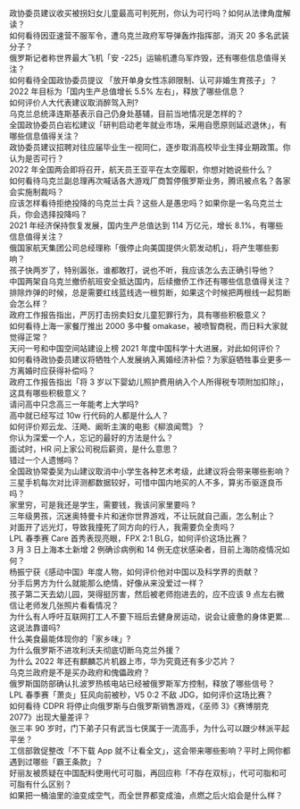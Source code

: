 政协委员建议收买被拐妇女儿童最高可判死刑，你认为可行吗？如何从法律角度解读？  
如何看待因亚速营不服军令，遭乌克兰政府军导弹轰炸指挥部，消灭 20 多名武装分子？  
俄罗斯记者称世界最大飞机「安 -225」运输机遭乌军炸毁，还有哪些信息值得关注？  
如何看待全国政协委员提议 「放开单身女性冻卵限制、认可非婚生育孩子」？  
2022 年目标为「国内生产总值增长 5.5% 左右」，释放了哪些信息？  
如何评价人大代表建议取消醉驾入刑?  
乌克兰总统泽连斯基表示自己仍身处基辅，目前当地情况是怎样的？  
全国政协委员白岩松建议「研判启动老年就业市场，采用自愿原则延迟退休」，有哪些信息值得关注？  
政协委员建议招聘对往应届毕业生一视同仁，逐步取消高校毕业生择业期政策。你认为是否可行？  
2022 年全国两会即将召开，航天员王亚平在太空履职，你想对她说些什么？  
如何看待乌克兰副总理再次喊话各大游戏厂商暂停俄罗斯业务，腾讯被点名？各家会实施制裁吗？  
应该怎样看待拒绝投降的乌克兰士兵？这些人是愚忠吗？如果你是一名乌克兰士兵，你会选择投降吗？  
2021 年经济保持恢复发展，国内生产总值达到 114 万亿元，增长 8.1%，有哪些信息值得关注？  
俄国家航天集团公司总经理称「俄停止向美国提供火箭发动机」，将产生哪些影响？  
孩子快两岁了，特别嚣张，谁都敢打，说也不听，我应该怎么去正确引导他？  
中国两架自乌克兰撤侨航班安全抵达国内，后续撤侨工作还有哪些信息值得关注？  
排除炸弹的时候，总是需要红线蓝线选一根剪断，如果这个时候把两根线一起剪断会怎么样？  
政府工作报告指出，严厉打击拐卖妇女儿童犯罪行为，具有哪些积极意义？  
如何看待上海一家餐厅推出 2000 多中餐 omakase，被喷智商税，而日料大家就觉得正常？  
天问一号和中国空间站建设上榜 2021 年度中国科学十大进展，对此如何评价？  
如何看待政协委员建议将牺牲个人发展纳入离婚经济补偿？为家庭牺牲事业更多一方离婚时应获得补偿吗？  
政府工作报告指出「将 3 岁以下婴幼儿照护费用纳入个人所得税专项附加扣除」，这具有哪些积极意义？  
请问高中只念高三一年能考上大学吗?  
高中就已经写过 10w 行代码的人都是什么人？  
如何评价郑云龙、汪飏、阚昕主演的电影《柳浪闻莺》？  
你认为深爱一个人，忘记的最好的方法是什么？  
面试时，HR 问上家公司税后薪资，是什么意思？  
错过一个人遗憾吗？  
全国政协常委吴为山建议取消中小学生各种艺术考级，此建议将会带来哪些影响？  
三星手机每次对比评测都数据较好，可惜中国内地买的人不多，算劣币驱逐良币吗？  
家里穷，可是我还是学生，需要钱，我该问家里要吗 ?  
三年级男孩，沉迷奥特曼卡片和迷你世界游戏，不让玩就自己画，怎么制止？  
对面开了远光灯，导致我撞死了同方向的行人，我需要负全责吗？  
LPL 春季赛 Care 首秀表现亮眼，FPX 2:1 BLG，如何评价这场比赛？  
3 月 3 日上海本土新增 2 例确诊病例和 14 例无症状感染者，目前上海防疫情况如何？  
杨振宁获《感动中国》年度人物，如何评价他对中国以及科学界的贡献？  
分手后男方为什么就能那么绝情，好像从来没爱过一样？  
孩子第二天去幼儿园，哭得挺厉害，然后被老师抱进去的，应不应该 9 点左右微信让老师发几张照片看看情况？  
为什么有人呼吁互联网打工人不要下班后去健身房运动，说会让疲惫的身体更累…这说法靠谱吗?  
什么美食最能体现你的「家乡味」?  
为什么俄罗斯不进攻利沃夫彻底切断乌克兰外援？  
为什么 2022 年还有麒麟芯片机器上市，华为究竟还有多少芯片？  
乌克兰政府是不是买办政府和傀儡政府？  
俄罗斯国防部确认扎波罗热核电站已经被俄罗斯军方控制，释放了哪些信号？  
LPL 春季赛「萧炎」狂风向前被秒，V5 0:2 不敌 JDG，如何评价这场比赛？  
如何看待 CDPR 将停止向俄罗斯与白俄罗斯销售游戏，《巫师 3》《赛博朋克 2077》出现大量差评？  
张三丰 90 岁时，门下弟子只有武当七侠属于一流高手，为什么可以跟少林派平起平坐？  
工信部敦促整改「不下载 App 就不让看全文」，这会带来哪些影响？平时上网你都遇到过哪些「霸王条款」？  
好丽友被质疑在中国配料使用代可可脂，再回应称「不存在双标」，代可可脂和可可脂有什么区别？  
如果把一桶油里的油变成空气，而全世界都变成油，点燃之后火焰会是什么样？  
